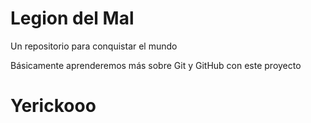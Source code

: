 # Legion del Mal
Un repositorio para conquistar el mundo

Básicamente aprenderemos más sobre Git y GitHub con este proyecto


# Yerickooo